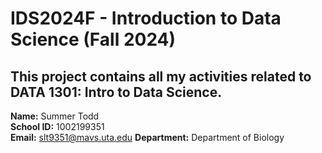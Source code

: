 # IDS2024F - Introduction to Data Science (Fall 2024)  
This project contains all my activities related to DATA 1301: Intro to Data Science.  
---
**Name:** Summer Todd  
**School ID:** 1002199351  
**Email:** slt9351@mavs.uta.edu
**Department:** Department of Biology  

